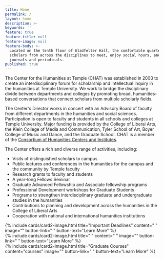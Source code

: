 ```yaml
---
title: Home
permalink: /
layout: home
description: >-
keywords: ''
feature: true
feature-title: null
feature-image: null
feature-body: >-
  Located on the tenth floor of Gladfelter Hall, the comfortable quarters serve as a gathering place for 
  scholars from across the disciplines to meet, enjoy social hours, and read the latest humanities-oriented
  journals and periodicals.
published: true
---
```

The Center for the Humanities at Temple (CHAT) was established in 2003 to create an interdisciplinary forum for scholarship and intellectual inquiry in the humanities at Temple University. We work to bridge the disciplinary divide between departments and colleges by promoting broad, humanities-based conversations that connect scholars from multiple scholarly fields.

The Center's Director works in concert with an Advisory Board of faculty from different departments in the humanities and social sciences. Participation is open to faculty and students in all schools and colleges at Temple University. Major funding is provided by the College of Liberal Arts, the Klein College of Media and Communication, Tyler School of Art, Boyer College of Music and Dance, and the Graduate School. CHAT is a member of the [Consortium of Humanities Centers and Institutes](http://chcinetwork.org/).

The Center offers a rich and diverse range of activities, including:

- Visits of distinguished scholars to campus
- Public lectures and conferences in the humanities for the campus and the community by Temple faculty
- Research grants to faculty and students
- A year-long Fellows Seminar
- Graduate Advanced Fellowship and Associate fellowship programs
- Professional Development workshops for Graduate Students
- Programs to strengthen interdisciplinary graduate and undergraduate studies in the humanities
- Contributions to planning and development across the humanities in the College of Liberal Arts
- Cooperation with national and international humanities institutions

<div class="row row-wide">
  <div class="col m12 l4">{% include cards/card2-image.html 
    title="Important Deadlines" 
    content=" " 
    image="" 
    button-link=" " 
    button-text="Learn More" %}
  </div>
  <div class="row row-wide">
    <div class="col m12 l4">{% include cards/card2-image.html 
      title=" " 
      content=" " 
      image="" 
      button-link=" " 
      button-text="Learn More" %}
    </div>
    <div class="row row-wide">
      <div class="col m12 l4">{% include cards/card2-image.html 
        title="Graduate Courses" 
        content="courses" 
        image="" 
        button-link=" " 
        button-text="Learn More" %}
      </div>
</div>

